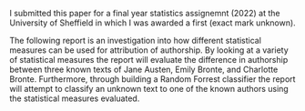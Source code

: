 I submitted this paper for a final year statistics assignemnt (2022) at the University of Sheffield in which I was awarded a first (exact mark unknown).

The following report is an investigation into how different statistical measures can be used for attribution of authorship.
By looking at a variety of statistical measures the report will evaluate the difference in authorship between three known
texts of Jane Austen, Emily Bronte, and Charlotte Bronte. Furthermore, through building a Random Forrest classifier
the report will attempt to classify an unknown text to one of the known authors using the statistical measures evaluated.


